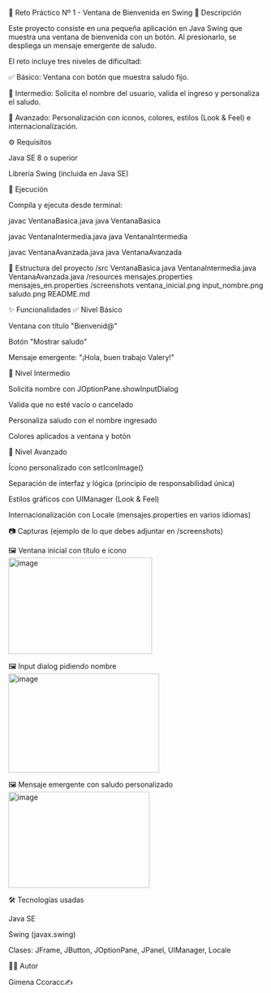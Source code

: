 🎯 Reto Práctico Nº 1 - Ventana de Bienvenida en Swing
📝 Descripción

Este proyecto consiste en una pequeña aplicación en Java Swing que muestra una ventana de bienvenida con un botón.
Al presionarlo, se despliega un mensaje emergente de saludo.

El reto incluye tres niveles de dificultad:

✅ Básico: Ventana con botón que muestra saludo fijo.

🔹 Intermedio: Solicita el nombre del usuario, valida el ingreso y personaliza el saludo.

🔸 Avanzado: Personalización con íconos, colores, estilos (Look & Feel) e internacionalización.

⚙️ Requisitos

Java SE 8 o superior

Librería Swing (incluida en Java SE)

🚀 Ejecución

Compila y ejecuta desde terminal:

javac VentanaBasica.java
java VentanaBasica

javac VentanaIntermedia.java
java VentanaIntermedia

javac VentanaAvanzada.java
java VentanaAvanzada

📂 Estructura del proyecto
/src
   VentanaBasica.java
   VentanaIntermedia.java
   VentanaAvanzada.java
/resources
   mensajes.properties
   mensajes_en.properties
/screenshots
   ventana_inicial.png
   input_nombre.png
   saludo.png
README.md

✨ Funcionalidades
✅ Nivel Básico

Ventana con título "Bienvenid@"

Botón "Mostrar saludo"

Mensaje emergente: "¡Hola, buen trabajo Valery!"

🔹 Nivel Intermedio

Solicita nombre con JOptionPane.showInputDialog

Valida que no esté vacío o cancelado

Personaliza saludo con el nombre ingresado

Colores aplicados a ventana y botón

🔸 Nivel Avanzado

Ícono personalizado con setIconImage()

Separación de interfaz y lógica (principio de responsabilidad única)

Estilos gráficos con UIManager (Look & Feel)

Internacionalización con Locale (mensajes.properties en varios idiomas)

📷 Capturas (ejemplo de lo que debes adjuntar en /screenshots)

🖼️ Ventana inicial con título e ícono
<img width="283" height="190" alt="image" src="https://github.com/user-attachments/assets/ebc8434d-b805-45f9-9461-1ca854f2cce9" />

🖼️ Input dialog pidiendo nombre
<img width="297" height="195" alt="image" src="https://github.com/user-attachments/assets/d4bc1c00-e27e-499b-96f5-a14ebe7886e0" />

🖼️ Mensaje emergente con saludo personalizado
<img width="278" height="189" alt="image" src="https://github.com/user-attachments/assets/cfd81224-8262-48ea-83fa-5a027bf0f074" />

🛠️ Tecnologías usadas

Java SE

Swing (javax.swing)

Clases: JFrame, JButton, JOptionPane, JPanel, UIManager, Locale

👩‍💻 Autor

Gimena Ccoracc✍️
